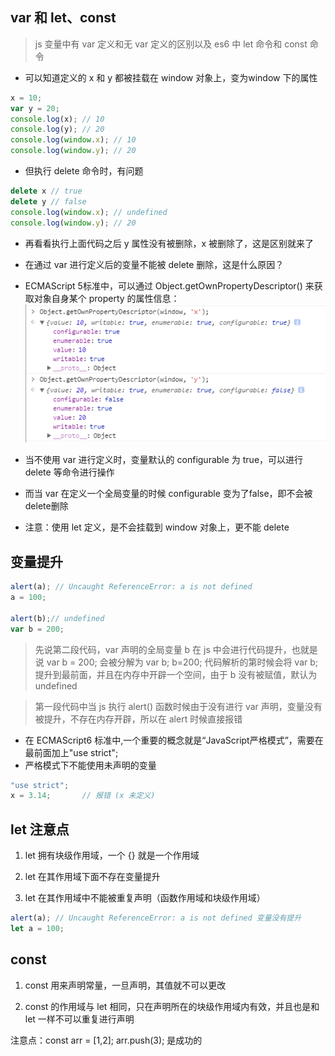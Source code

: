 ## var 和 let、const

> js 变量中有 var 定义和无 var 定义的区别以及 es6 中 let 命令和 const 命令

- 可以知道定义的 x 和 y 都被挂载在 window 对象上，变为window 下的属性
```javascript
x = 10;
var y = 20;
console.log(x); // 10
console.log(y); // 20
console.log(window.x); // 10
console.log(window.y); // 20
```
- 但执行 delete 命令时，有问题
```javascript
delete x // true
delete y // false
console.log(window.x); // undefined
console.log(window.y); // 20
```
- 再看看执行上面代码之后 y 属性没有被删除，x 被删除了，这是区别就来了

- 在通过 var 进行定义后的变量不能被 delete 删除，这是什么原因？
- ECMAScript 5标准中，可以通过 Object.getOwnPropertyDescriptor() 来获取对象自身某个 property 的属性信息：
![](https://raw.githubusercontent.com/Krryxa/WORK-LEARNING/master/images/p_18.jpg)

- 当不使用 var 进行定义时，变量默认的 configurable 为 true，可以进行 delete 等命令进行操作
- 而当 var 在定义一个全局变量的时候 configurable 变为了false，即不会被delete删除

- 注意：使用 let 定义，是不会挂载到 window 对象上，更不能 delete

## 变量提升
```javascript
alert(a); // Uncaught ReferenceError: a is not defined
a = 100;

alert(b);// undefined
var b = 200;
```
> 先说第二段代码，var 声明的全局变量 b 在 js 中会进行代码提升，也就是说 var b = 200; 会被分解为 var b; b=200; 代码解析的第时候会将 var b;提升到最前面，并且在内存中开辟一个空间，由于 b 没有被赋值，默认为 undefined

> 第一段代码中当 js 执行 alert() 函数时候由于没有进行 var 声明，变量没有被提升，不存在内存开辟，所以在 alert 时候直接报错
- 在 ECMAScript6 标准中,一个重要的概念就是“JavaScript严格模式”，需要在最前面加上"use strict";
- 严格模式下不能使用未声明的变量
```javascript
"use strict";
x = 3.14;       // 报错 (x 未定义)
```

## let 注意点
1. let 拥有块级作用域，一个 {} 就是一个作用域

2. let 在其作用域下面不存在变量提升

3. let 在其作用域中不能被重复声明（函数作用域和块级作用域）
``` javascript
alert(a); // Uncaught ReferenceError: a is not defined 变量没有提升
let a = 100;
```

## const
1. const 用来声明常量，一旦声明，其值就不可以更改

2. const 的作用域与 let 相同，只在声明所在的块级作用域内有效，并且也是和 let 一样不可以重复进行声明

注意点：const arr = [1,2]; arr.push(3); 是成功的
